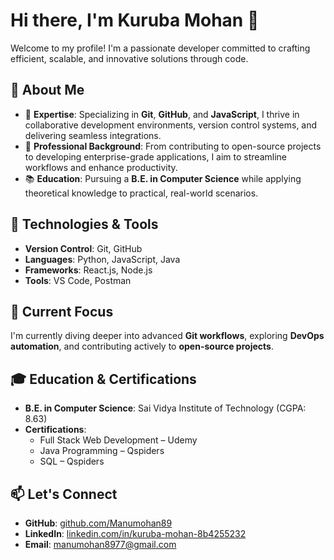 # Hi there, I'm Kuruba Mohan 👋  

Welcome to my profile! I'm a passionate developer committed to crafting efficient, scalable, and innovative solutions through code.

## 🚀 About Me  

- 🌟 **Expertise**: Specializing in **Git**, **GitHub**, and **JavaScript**, I thrive in collaborative development environments, version control systems, and delivering seamless integrations.  
- 💼 **Professional Background**: From contributing to open-source projects to developing enterprise-grade applications, I aim to streamline workflows and enhance productivity.  
- 📚 **Education**: Pursuing a **B.E. in Computer Science** while applying theoretical knowledge to practical, real-world scenarios.  

## 🔧 Technologies & Tools  

- **Version Control**: Git, GitHub  
- **Languages**: Python, JavaScript, Java  
- **Frameworks**: React.js, Node.js  
- **Tools**: VS Code, Postman  

## 🌱 Current Focus  

I'm currently diving deeper into advanced **Git workflows**, exploring **DevOps automation**, and contributing actively to **open-source projects**.  

## 🎓 Education & Certifications  

- **B.E. in Computer Science**: Sai Vidya Institute of Technology (CGPA: 8.63)  
- **Certifications**:  
  - Full Stack Web Development – Udemy  
  - Java Programming – Qspiders  
  - SQL – Qspiders  

## 📫 Let's Connect  

- **GitHub**: [github.com/Manumohan89](https://github.com/Manumohan89)  
- **LinkedIn**: [linkedin.com/in/kuruba-mohan-8b4255232](https://linkedin.com/in/kuruba-mohan-8b4255232)  
- **Email**: [manumohan8977@gmail.com](mailto:manumohan8977@gmail.com)  
